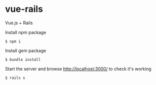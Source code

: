 vue-rails
==============

Vue.js + Rails

Install npm package

    $ npm i

Install gem package

    $ bundle install

Start the server and browse <http://localhost:3000/> to check it's working

    $ rails s
